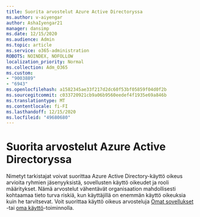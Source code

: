 ```yaml
---
title: Suorita arvostelut Azure Active Directoryssa
ms.author: v-aiyengar
author: AshaIyengar21
manager: dansimp
ms.date: 12/15/2020
ms.audience: Admin
ms.topic: article
ms.service: o365-administration
ROBOTS: NOINDEX, NOFOLLOW
localization_priority: Normal
ms.collection: Adm_O365
ms.custom:
- "9003889"
- "6943"
ms.openlocfilehash: a1582345ae33f217d2dc60f53bf05859f04d0f2b
ms.sourcegitcommit: c033720921cb9a06b9560eedef4f1935e69a846b
ms.translationtype: MT
ms.contentlocale: fi-FI
ms.lasthandoff: 12/15/2020
ms.locfileid: "49680680"
---
```

# <a name="perform-access-reviews-in-azure-active-directory"></a>Suorita arvostelut Azure Active Directoryssa

Nimetyt tarkistajat voivat suorittaa Azure Active Directory-käyttö oikeus arvioita ryhmien jäsenyyksistä, sovellusten käyttö oikeudet ja rooli määritykset. Nämä arvostelut vähentävät organisaation mahdollisesti kohtaamaa tieto turva riskiä, kun käyttäjillä on enemmän käyttö oikeuksia kuin he tarvitsevat. Voit suorittaa käyttö oikeus arvosteluja [Omat sovellukset](https://go.microsoft.com/fwlink/?linkid=2134605) -tai [oma käyttö](https://go.microsoft.com/fwlink/?linkid=2134505)-toiminnolla.